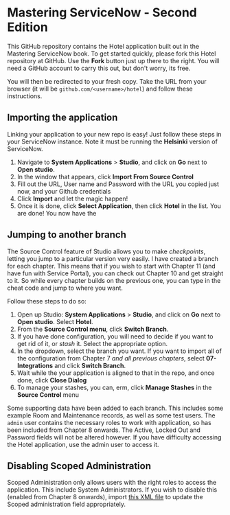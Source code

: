 # Mastering ServiceNow - Second Edition

This GitHub repository contains the Hotel application built out in the Mastering ServiceNow book.  To get started quickly, please fork this Hotel repository at GitHub.  Use the **Fork** button just up there to the right.  You will need a GitHub account to carry this out, but don't worry, its free.

You will then be redirected to your fresh copy. Take the URL from your browser (it will be `github.com/<username>/hotel`) and follow these instructions.

## Importing the application

Linking your application to your new repo is easy! Just follow these steps in your ServiceNow instance.  Note it must be running the **Helsinki** version of ServiceNow.

1.  Navigate to **System Applications** > **Studio**, and click on **Go** next to **Open studio**.
2.  In the window that appears, click **Import From Source Control**
3.  Fill out the URL, User name and Password with the URL you copied just now, and your Github credentials
4.  Click **Import** and let the magic happen!
5.  Once it is done, click **Select Application**, then click **Hotel** in the list. You are done! You now have the 

## Jumping to another branch

The Source Control feature of Studio allows you to make _checkpoints_, letting you jump to a particular version very easily. I have created a branch for each chapter. This means that if you wish to start with Chapter 11 (and have fun with Service Portal), you can check out Chapter 10 and get straight to it. So while every chapter builds on the previous one, you can type in the cheat code and jump to where you want.

Follow these steps to do so:

1.  Open up Studio: **System Applications** > **Studio**, and click on **Go** next to **Open studio**. Select **Hotel**.
2.  From the **Source Control menu**, click **Switch Branch**.
3.  If you have done configuration, you will need to decide if you want to get rid of it, or _stash_ it. Select the appropriate option.
4.  In the dropdown, select the branch you want. If you want to import all of the configuration from Chapter 7 _and all previous chapters_, select **07-Integrations** and click **Switch Branch**.
5.  Wait while the your application is aligned to that in the repo, and once done, click **Close Dialog**
6.  To manage your stashes, you can, erm, click **Manage Stashes** in the **Source Control** menu

Some supporting data have been added to each branch. This includes some example Room and Maintenance records, as well as some test users.  The `admin` user contains the necessary roles to work with application, so has been included from Chapter 8 onwards. The Active, Locked Out and Password fields will not be altered however.  If you have difficulty accessing the Hotel application, use the admin user to access it.

## Disabling Scoped Administration
Scoped Administration only allows users with the right roles to access the application.  This include System Administrators.  If you wish to disable this (enabled from Chapter 8 onwards), import [this XML file](https://www.gardiner-hotels.com/sets/sys_app_hotel.xml) to update the Scoped administration field appropriately.
